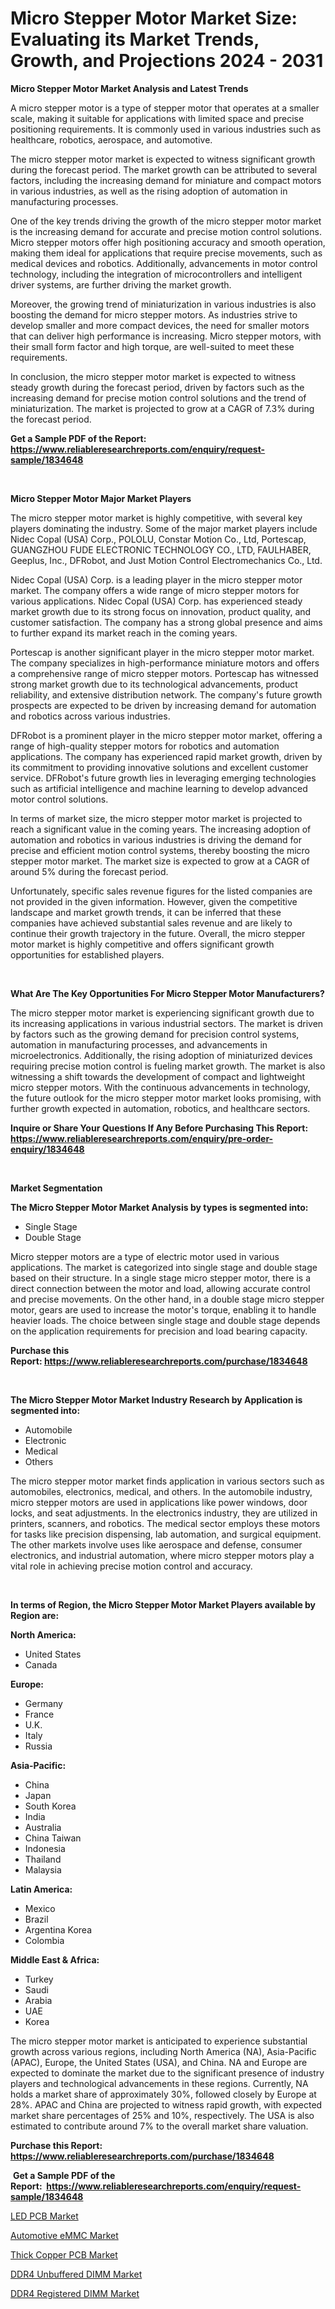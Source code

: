 <p><h1>Micro Stepper Motor Market Size: Evaluating its Market Trends, Growth, and Projections 2024 - 2031</h1></p><p><strong>Micro Stepper Motor Market Analysis and Latest Trends</strong></p>
<p><p>A micro stepper motor is a type of stepper motor that operates at a smaller scale, making it suitable for applications with limited space and precise positioning requirements. It is commonly used in various industries such as healthcare, robotics, aerospace, and automotive.</p><p>The micro stepper motor market is expected to witness significant growth during the forecast period. The market growth can be attributed to several factors, including the increasing demand for miniature and compact motors in various industries, as well as the rising adoption of automation in manufacturing processes.</p><p>One of the key trends driving the growth of the micro stepper motor market is the increasing demand for accurate and precise motion control solutions. Micro stepper motors offer high positioning accuracy and smooth operation, making them ideal for applications that require precise movements, such as medical devices and robotics. Additionally, advancements in motor control technology, including the integration of microcontrollers and intelligent driver systems, are further driving the market growth.</p><p>Moreover, the growing trend of miniaturization in various industries is also boosting the demand for micro stepper motors. As industries strive to develop smaller and more compact devices, the need for smaller motors that can deliver high performance is increasing. Micro stepper motors, with their small form factor and high torque, are well-suited to meet these requirements.</p><p>In conclusion, the micro stepper motor market is expected to witness steady growth during the forecast period, driven by factors such as the increasing demand for precise motion control solutions and the trend of miniaturization. The market is projected to grow at a CAGR of 7.3% during the forecast period.</p></p>
<p><strong>Get a Sample PDF of the Report:&nbsp; <a href="https://www.reliableresearchreports.com/enquiry/request-sample/1834648">https://www.reliableresearchreports.com/enquiry/request-sample/1834648</a></strong></p>
<p>&nbsp;</p>
<p><strong>Micro Stepper Motor Major Market Players</strong></p>
<p><p>The micro stepper motor market is highly competitive, with several key players dominating the industry. Some of the major market players include Nidec Copal (USA) Corp., POLOLU, Constar Motion Co., Ltd, Portescap, GUANGZHOU FUDE ELECTRONIC TECHNOLOGY CO., LTD, FAULHABER, Geeplus, Inc., DFRobot, and Just Motion Control Electromechanics Co., Ltd.</p><p>Nidec Copal (USA) Corp. is a leading player in the micro stepper motor market. The company offers a wide range of micro stepper motors for various applications. Nidec Copal (USA) Corp. has experienced steady market growth due to its strong focus on innovation, product quality, and customer satisfaction. The company has a strong global presence and aims to further expand its market reach in the coming years.</p><p>Portescap is another significant player in the micro stepper motor market. The company specializes in high-performance miniature motors and offers a comprehensive range of micro stepper motors. Portescap has witnessed strong market growth due to its technological advancements, product reliability, and extensive distribution network. The company's future growth prospects are expected to be driven by increasing demand for automation and robotics across various industries.</p><p>DFRobot is a prominent player in the micro stepper motor market, offering a range of high-quality stepper motors for robotics and automation applications. The company has experienced rapid market growth, driven by its commitment to providing innovative solutions and excellent customer service. DFRobot's future growth lies in leveraging emerging technologies such as artificial intelligence and machine learning to develop advanced motor control solutions.</p><p>In terms of market size, the micro stepper motor market is projected to reach a significant value in the coming years. The increasing adoption of automation and robotics in various industries is driving the demand for precise and efficient motion control systems, thereby boosting the micro stepper motor market. The market size is expected to grow at a CAGR of around 5% during the forecast period.</p><p>Unfortunately, specific sales revenue figures for the listed companies are not provided in the given information. However, given the competitive landscape and market growth trends, it can be inferred that these companies have achieved substantial sales revenue and are likely to continue their growth trajectory in the future.  Overall, the micro stepper motor market is highly competitive and offers significant growth opportunities for established players.</p></p>
<p>&nbsp;</p>
<p><strong>What Are The Key Opportunities For Micro Stepper Motor Manufacturers?</strong></p>
<p><p>The micro stepper motor market is experiencing significant growth due to its increasing applications in various industrial sectors. The market is driven by factors such as the growing demand for precision control systems, automation in manufacturing processes, and advancements in microelectronics. Additionally, the rising adoption of miniaturized devices requiring precise motion control is fueling market growth. The market is also witnessing a shift towards the development of compact and lightweight micro stepper motors. With the continuous advancements in technology, the future outlook for the micro stepper motor market looks promising, with further growth expected in automation, robotics, and healthcare sectors.</p></p>
<p><strong>Inquire or Share Your Questions If Any Before Purchasing This Report: <a href="https://www.reliableresearchreports.com/enquiry/pre-order-enquiry/1834648">https://www.reliableresearchreports.com/enquiry/pre-order-enquiry/1834648</a></strong></p>
<p>&nbsp;</p>
<p><strong>Market Segmentation</strong></p>
<p><strong>The Micro Stepper Motor Market Analysis by types is segmented into:</strong></p>
<p><ul><li>Single Stage</li><li>Double Stage</li></ul></p>
<p><p>Micro stepper motors are a type of electric motor used in various applications. The market is categorized into single stage and double stage based on their structure. In a single stage micro stepper motor, there is a direct connection between the motor and load, allowing accurate control and precise movements. On the other hand, in a double stage micro stepper motor, gears are used to increase the motor's torque, enabling it to handle heavier loads. The choice between single stage and double stage depends on the application requirements for precision and load bearing capacity.</p></p>
<p><strong>Purchase this Report:&nbsp;<a href="https://www.reliableresearchreports.com/purchase/1834648">https://www.reliableresearchreports.com/purchase/1834648</a></strong></p>
<p>&nbsp;</p>
<p><strong>The Micro Stepper Motor Market Industry Research by Application is segmented into:</strong></p>
<p><ul><li>Automobile</li><li>Electronic</li><li>Medical</li><li>Others</li></ul></p>
<p><p>The micro stepper motor market finds application in various sectors such as automobiles, electronics, medical, and others. In the automobile industry, micro stepper motors are used in applications like power windows, door locks, and seat adjustments. In the electronics industry, they are utilized in printers, scanners, and robotics. The medical sector employs these motors for tasks like precision dispensing, lab automation, and surgical equipment. The other markets involve uses like aerospace and defense, consumer electronics, and industrial automation, where micro stepper motors play a vital role in achieving precise motion control and accuracy.</p></p>
<p>&nbsp;</p>
<p><strong>In terms of Region, the Micro Stepper Motor Market Players available by Region are:</strong></p>
<p>
    <p> <strong> North America: </strong>
        <ul>
            <li>United States</li>
            <li>Canada</li>
        </ul>
        </p> 
    <p> <strong> Europe: </strong>
        <ul>
            <li>Germany</li>
            <li>France</li>
            <li>U.K.</li>
            <li>Italy</li>
            <li>Russia</li>
        </ul>
        </p> 
    <p> <strong> Asia-Pacific: </strong>
        <ul>
            <li>China</li>
            <li>Japan</li>
            <li>South Korea</li>
            <li>India</li>
            <li>Australia</li>
            <li>China Taiwan</li>
            <li>Indonesia</li>
            <li>Thailand</li>
            <li>Malaysia</li>
        </ul>
        </p> 
    <p> <strong> Latin America: </strong>
        <ul>
            <li>Mexico</li>
            <li>Brazil</li>
            <li>Argentina Korea</li>
            <li>Colombia</li>
        </ul>
        </p> 
    <p> <strong> Middle East & Africa: </strong>
        <ul>
            <li>Turkey</li>
            <li>Saudi</li>
            <li>Arabia</li>
            <li>UAE</li>
            <li>Korea</li>
        </ul>
    </p>
    </p>
<p><p>The micro stepper motor market is anticipated to experience substantial growth across various regions, including North America (NA), Asia-Pacific (APAC), Europe, the United States (USA), and China. NA and Europe are expected to dominate the market due to the significant presence of industry players and technological advancements in these regions. Currently, NA holds a market share of approximately 30%, followed closely by Europe at 28%. APAC and China are projected to witness rapid growth, with expected market share percentages of 25% and 10%, respectively. The USA is also estimated to contribute around 7% to the overall market share valuation.</p></p>
<p><strong>Purchase this Report: <a href="https://www.reliableresearchreports.com/purchase/1834648">https://www.reliableresearchreports.com/purchase/1834648</a></strong></p>
<p>&nbsp;<strong>Get a Sample PDF of the Report:&nbsp;&nbsp;<a href="https://www.reliableresearchreports.com/enquiry/request-sample/1834648">https://www.reliableresearchreports.com/enquiry/request-sample/1834648</a></strong></p>
<p><strong></strong></p>
<p><p><a href="https://github.com/zeberleansnyderallisonwjfli/Market-Research-Report-List-1/blob/main/led-pcb-market.md">LED PCB Market</a></p><p><a href="https://github.com/mharielmesa/Market-Research-Report-List-1/blob/main/automotive-emmc-market.md">Automotive eMMC Market</a></p><p><a href="https://github.com/nicoletavirag/Market-Research-Report-List-1/blob/main/thick-copper-pcb-market.md">Thick Copper PCB Market</a></p><p><a href="https://github.com/changoleonlaverguenzanoexiste/Market-Research-Report-List-1/blob/main/ddr4-unbuffered-dimm-market.md">DDR4 Unbuffered DIMM Market</a></p><p><a href="https://github.com/wwwkeltoum/Market-Research-Report-List-1/blob/main/ddr4-registered-dimm-market.md">DDR4 Registered DIMM Market</a></p></p>